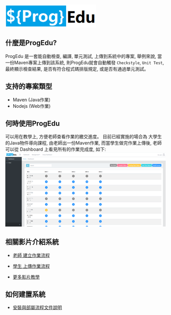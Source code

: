 ![](/readme-images/logo.png)
## 什麼是ProgEdu?

ProgEdu 是一套能自動檢查, 編譯, 單元測試, 上傳到系統中的專案,
舉例來說, 當一份Maven專案上傳到該系統, 則ProgEdu就會自動觸發 `Checkstyle`, `Unit Test`, 最終顯示檢查結果, 是否有符合程式碼排版規定, 或是否有通過單元測試。

## 支持的專案類型
* Maven  (Java作業)
* Nodejs (Web作業)

## 何時使用ProgEdu
可以用在教學上, 方便老師查看作業的繳交進度。
目前已經實施的場合為 大學生的Java物件導向課程,
由老師出一份Maven作業, 而當學生做完作業上傳後,
老師可以從 Dashboard 上看見所有的作業完成度,
如下:
![](./readme-main-page-img/PrgoEdu_Dashboard.PNG)

## 相關影片介紹系統
* [老師 建立作業流程](https://www.youtube.com/watch?v=n4uM1-VIYpE&list=PLHqEll3JTJlmUXDKsQTNLf89-eu0GkeDH&index=8)

* [學生 上傳作業流程](https://www.youtube.com/watch?v=daDpdnW07_0&list=PLHqEll3JTJlmUXDKsQTNLf89-eu0GkeDH&index=4)

* [更多影片教學](https://www.youtube.com/playlist?list=PLHqEll3JTJlmUXDKsQTNLf89-eu0GkeDH)

## 如何建置系統
* [安裝與部屬流程文件說明](./Deployment_zh-tw.md)

